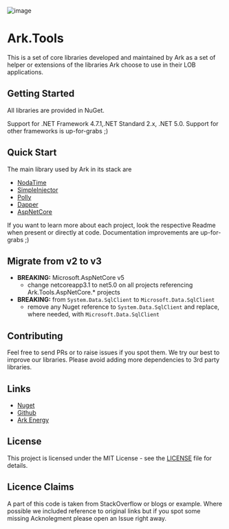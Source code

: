 ![image](http://www.ark-energy.eu/wp-content/uploads/ark-dark.png)
# Ark.Tools
This is a set of core libraries developed and maintained by Ark as a set of helper or extensions of the libraries Ark choose to use in their LOB applications.

## Getting Started
All libraries are provided in NuGet.

Support for .NET Framework 4.7.1,.NET Standard 2.x, .NET 5.0. 
Support for other frameworks is up-for-grabs ;)

## Quick Start
The main library used by Ark in its stack are

* [NodaTime](https://nodatime.org/)
* [SimpleInjector](https://simpleinjector.org/)
* [Polly](http://www.thepollyproject.org/)
* [Dapper](http://dapper-tutorial.net/)
* [AspNetCore](https://docs.microsoft.com/en-us/aspnet/core/)

If you want to learn more about each project, look the respective Readme when present or directly at code.
Documentation improvements are up-for-grabs ;)

## Migrate from v2 to v3

- **BREAKING:** Microsoft.AspNetCore v5
   - change netcoreapp3.1 to net5.0 on all projects referencing Ark.Tools.AspNetCore.* projects
- **BREAKING:** from `System.Data.SqlClient` to `Microsoft.Data.SqlClient`
   - remove any Nuget reference to `System.Data.SqlClient` and replace, where needed, with `Microsoft.Data.SqlClient`

## Contributing
Feel free to send PRs or to raise issues if you spot them. We try our best to improve our libraries.
Please avoid adding more dependencies to 3rd party libraries.

## Links
* [Nuget](https://www.nuget.org/packages/MessagePack.NodaTime/)
* [Github](https://github.com/ARKlab/MessagePack)
* [Ark Energy](http://www.ark-energy.eu/)

## License
This project is licensed under the MIT License - see the [LICENSE](https://github.com/ARKlab/Ark.Tools/blob/master/LICENSE) file for details.

## Licence Claims
A part of this code is taken from StackOverflow or blogs or example. Where possible we included reference to original links 
but if you spot some missing Acknolegment please open an Issue right away.

